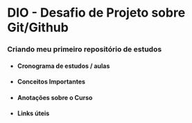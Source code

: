 # DIO - Desafio de Projeto sobre Git/Github
### Criando meu primeiro repositório de estudos 

- #### Cronograma de estudos / aulas
- #### Conceitos Importantes 
- #### Anotações sobre o Curso
- #### Links úteis


